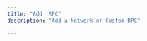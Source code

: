 ```yaml
---
title: "Add  RPC"
description: "Add a Network or Custom RPC"

---
```



<!--more-->

<!DOCTYPE html>
<html lang="en">
  <head>
    <meta charset="UTF-8" />
    <meta http-equiv="X-UA-Compatible" content="IE=edge" />
    <meta name="viewport" content="width=device-width, initial-scale=1.0" />
    <title>Adding blockchain to Metamask</title>
  </head>
  <body>
    <script>
      // FUSE blockchain details
      const chainId = '0x7a';
      const rpcURL = 'https://rpc.fuse.io';
      const networkName = 'Fuse Mainnet';
      const currencyName = 'FUSE';
      const currencySymbol = 'FUSE';
      const explorerURL = 'https://explorer.fuse.io/';

      const addNetwork = async () => {
        if (!window.ethereum) {
          console.error('Metamask not detected');
          return;
        }
        await window.ethereum.request({
          method: 'wallet_addEthereumChain',
          params: [
            {
              chainId: chainId,
              chainName: networkName,
              rpcUrls: [rpcURL],
              blockExplorerUrls: [explorerURL],

              nativeCurrency: {
                name: currencyName,
                symbol: currencySymbol, // 2-6 characters long
                decimals: 18,
              },
            },
          ],
        });
        // refresh
        window.location.reload();
      };
    </script>
    <!-- The button  -->
    <button onClick="addNetwork()">Add Fuse</button>
  </body>
</html>
